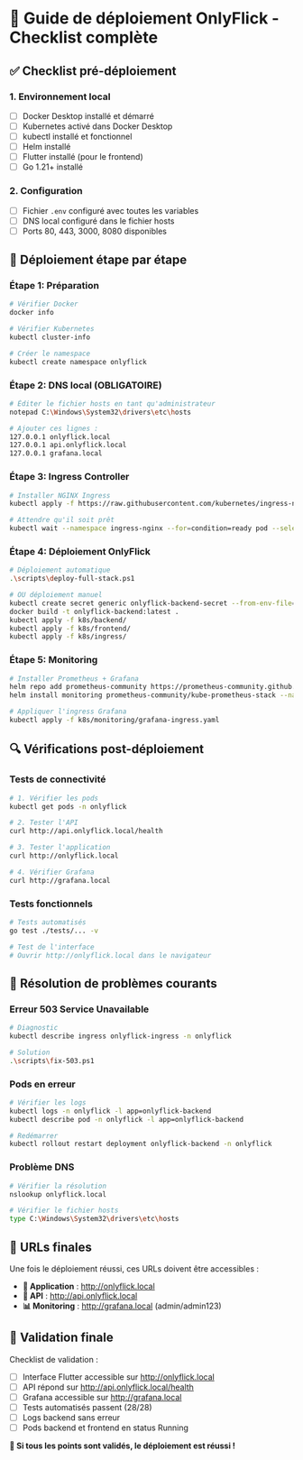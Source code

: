 # 🚀 Guide de déploiement OnlyFlick - Checklist complète

## ✅ **Checklist pré-déploiement**

### 1. Environnement local
- [ ] Docker Desktop installé et démarré
- [ ] Kubernetes activé dans Docker Desktop  
- [ ] kubectl installé et fonctionnel
- [ ] Helm installé
- [ ] Flutter installé (pour le frontend)
- [ ] Go 1.21+ installé

### 2. Configuration
- [ ] Fichier `.env` configuré avec toutes les variables
- [ ] DNS local configuré dans le fichier hosts
- [ ] Ports 80, 443, 3000, 8080 disponibles

## 🎯 **Déploiement étape par étape**

### Étape 1: Préparation
```bash
# Vérifier Docker
docker info

# Vérifier Kubernetes  
kubectl cluster-info

# Créer le namespace
kubectl create namespace onlyflick
```

### Étape 2: DNS local (OBLIGATOIRE)
```bash
# Éditer le fichier hosts en tant qu'administrateur
notepad C:\Windows\System32\drivers\etc\hosts

# Ajouter ces lignes :
127.0.0.1 onlyflick.local
127.0.0.1 api.onlyflick.local
127.0.0.1 grafana.local
```

### Étape 3: Ingress Controller
```bash
# Installer NGINX Ingress
kubectl apply -f https://raw.githubusercontent.com/kubernetes/ingress-nginx/controller-v1.8.2/deploy/static/provider/cloud/deploy.yaml

# Attendre qu'il soit prêt
kubectl wait --namespace ingress-nginx --for=condition=ready pod --selector=app.kubernetes.io/component=controller --timeout=300s
```

### Étape 4: Déploiement OnlyFlick
```bash
# Déploiement automatique
.\scripts\deploy-full-stack.ps1

# OU déploiement manuel
kubectl create secret generic onlyflick-backend-secret --from-env-file=.env -n onlyflick
docker build -t onlyflick-backend:latest .
kubectl apply -f k8s/backend/
kubectl apply -f k8s/frontend/
kubectl apply -f k8s/ingress/
```

### Étape 5: Monitoring
```bash
# Installer Prometheus + Grafana
helm repo add prometheus-community https://prometheus-community.github.io/helm-charts
helm install monitoring prometheus-community/kube-prometheus-stack --namespace monitoring --create-namespace --set grafana.adminPassword=admin123

# Appliquer l'ingress Grafana
kubectl apply -f k8s/monitoring/grafana-ingress.yaml
```

## 🔍 **Vérifications post-déploiement**

### Tests de connectivité
```bash
# 1. Vérifier les pods
kubectl get pods -n onlyflick

# 2. Tester l'API
curl http://api.onlyflick.local/health

# 3. Tester l'application
curl http://onlyflick.local

# 4. Vérifier Grafana
curl http://grafana.local
```

### Tests fonctionnels
```bash
# Tests automatisés
go test ./tests/... -v

# Test de l'interface
# Ouvrir http://onlyflick.local dans le navigateur
```

## 🚨 **Résolution de problèmes courants**

### Erreur 503 Service Unavailable
```bash
# Diagnostic
kubectl describe ingress onlyflick-ingress -n onlyflick

# Solution
.\scripts\fix-503.ps1
```

### Pods en erreur
```bash
# Vérifier les logs
kubectl logs -n onlyflick -l app=onlyflick-backend
kubectl describe pod -n onlyflick -l app=onlyflick-backend

# Redémarrer
kubectl rollout restart deployment onlyflick-backend -n onlyflick
```

### Problème DNS
```bash
# Vérifier la résolution
nslookup onlyflick.local

# Vérifier le fichier hosts
type C:\Windows\System32\drivers\etc\hosts
```

## 📱 **URLs finales**

Une fois le déploiement réussi, ces URLs doivent être accessibles :

- **🎨 Application** : http://onlyflick.local
- **🚀 API** : http://api.onlyflick.local  
- **📊 Monitoring** : http://grafana.local (admin/admin123)

## 🎉 **Validation finale**

Checklist de validation :
- [ ] Interface Flutter accessible sur http://onlyflick.local
- [ ] API répond sur http://api.onlyflick.local/health
- [ ] Grafana accessible sur http://grafana.local
- [ ] Tests automatisés passent (28/28)
- [ ] Logs backend sans erreur
- [ ] Pods backend et frontend en status Running

**🚀 Si tous les points sont validés, le déploiement est réussi !**
